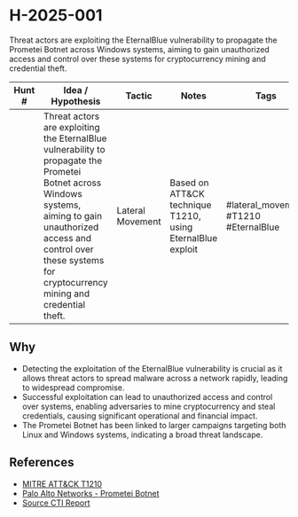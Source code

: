 # H-2025-001
Threat actors are exploiting the EternalBlue vulnerability to propagate the Prometei Botnet across Windows systems, aiming to gain unauthorized access and control over these systems for cryptocurrency mining and credential theft.

| Hunt #       | Idea / Hypothesis                                                      | Tactic         | Notes                                      | Tags                           | Submitter                                   |
|--------------|-------------------------------------------------------------------------|----------------|--------------------------------------------|--------------------------------|---------------------------------------------|
|              | Threat actors are exploiting the EternalBlue vulnerability to propagate the Prometei Botnet across Windows systems, aiming to gain unauthorized access and control over these systems for cryptocurrency mining and credential theft. | Lateral Movement | Based on ATT&CK technique T1210, using EternalBlue exploit | #lateral_movement #T1210 #EternalBlue | [hearth-auto-intel](https://github.com/THORCollective/HEARTH) |

## Why
- Detecting the exploitation of the EternalBlue vulnerability is crucial as it allows threat actors to spread malware across a network rapidly, leading to widespread compromise.
- Successful exploitation can lead to unauthorized access and control over systems, enabling adversaries to mine cryptocurrency and steal credentials, causing significant operational and financial impact.
- The Prometei Botnet has been linked to larger campaigns targeting both Linux and Windows systems, indicating a broad threat landscape.

## References
- [MITRE ATT&CK T1210](https://attack.mitre.org/techniques/T1210/)
- [Palo Alto Networks - Prometei Botnet](https://unit42.paloaltonetworks.com/prometei-botnet/)
- [Source CTI Report](https://unit42.paloaltonetworks.com/prometei-botnet-2025-activity/?utm_source=bambu&utm_medium=social&utm_campaign=advocacy)